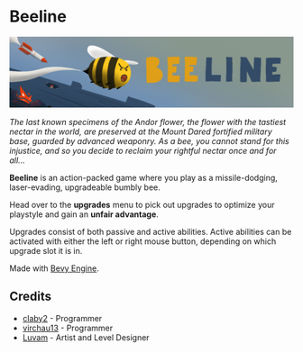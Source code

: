# Beeline

![banner](./assets/banner.png)

_The last known specimens of the Andor flower, the flower with the tastiest nectar in the world, are preserved at the Mount Dared fortified military base, guarded by advanced weaponry. As a bee, you cannot stand for this injustice, and so you decide to reclaim your rightful nectar once and for all..._

**Beeline** is an action-packed game where you play as a missile-dodging, laser-evading, upgradeable bumbly bee.

Head over to the **upgrades** menu to pick out upgrades to optimize your playstyle and gain an **unfair advantage**.

Upgrades consist of both passive and active abilities. Active abilities can be activated with either the left or right mouse button, depending on which upgrade slot it is in.

Made with [Bevy Engine](https://bevyengine.org/).

## Credits

- [claby2](https://github.com/claby2) - Programmer
- [virchau13](https://github.com/virchau13) - Programmer
- [Luvam](https://twitter.com/LuvamIsInnocent) - Artist and Level Designer
